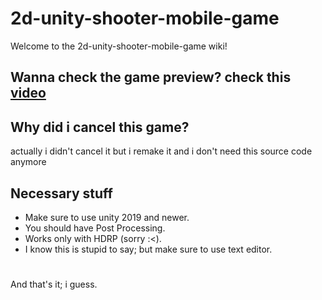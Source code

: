 # 2d-unity-shooter-mobile-game
Welcome to the 2d-unity-shooter-mobile-game wiki!

## Wanna check the game preview? check this [video](https://youtu.be/BHgGim0jKHQ)

## Why did i cancel this game?
actually i didn't cancel it but i remake it and i don't need this source code anymore

## Necessary stuff
* Make sure to use unity 2019 and newer.
* You should have Post Processing.
* Works only with HDRP (sorry :<).
* I know this is stupid to say; but make sure to use text editor.
#
And that's it; i guess.
